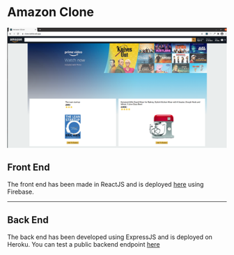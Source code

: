 # Amazon Clone

![Home Page](HomePage.png)

## Front End
The front end has been made in ReactJS and is deployed [here](https://clone-3a936.web.app) using Firebase.
<hr>

## Back End
The back end has been developed using ExpressJS and is deployed on Heroku. You can test a public backend endpoint [here](https://amazon-clone-react-sayan3sarka.herokuapp.com/)